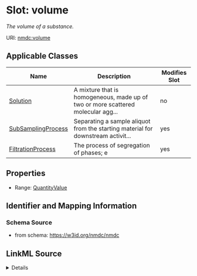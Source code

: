 # Slot: volume


_The volume of a substance._



URI: [nmdc:volume](https://w3id.org/nmdc/volume)



<!-- no inheritance hierarchy -->




## Applicable Classes

| Name | Description | Modifies Slot |
| --- | --- | --- |
[Solution](Solution.md) | A mixture that is homogeneous, made up of two or more scattered molecular agg... |  no  |
[SubSamplingProcess](SubSamplingProcess.md) | Separating a sample aliquot from the starting material for downstream activit... |  yes  |
[FiltrationProcess](FiltrationProcess.md) | The process of segregation of phases; e |  yes  |







## Properties

* Range: [QuantityValue](QuantityValue.md)





## Identifier and Mapping Information







### Schema Source


* from schema: https://w3id.org/nmdc/nmdc




## LinkML Source

<details>
```yaml
name: volume
description: The volume of a substance.
from_schema: https://w3id.org/nmdc/nmdc
contributors:
- ORCID:0009-0001-1555-1601
- ORCID:0000-0002-8683-0050
rank: 1000
domain: PlannedProcess
alias: volume
domain_of:
- Solution
- SubSamplingProcess
- FiltrationProcess
range: QuantityValue

```
</details>